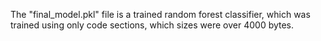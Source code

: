 The "final_model.pkl" file is a trained random forest classifier, which was trained using only code sections, which sizes were over 4000 bytes.
